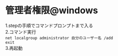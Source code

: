 # 管理者権限@windows
1.stepの手順でコマンドプロンプトまで入る  
2.コマンド実行  
``net localgroup administrator 自分のユーザー名 /add``  
``exit``  
3.再起動
